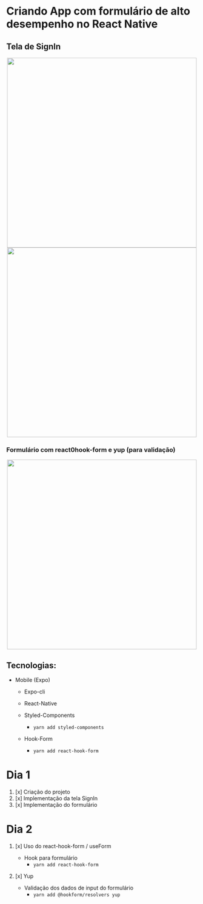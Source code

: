 # Criando App com formulário de alto desempenho no React Native

## Tela de SignIn
<p align="center">
<img src="https://user-images.githubusercontent.com/48128325/159810621-f21ccde4-f1a6-4212-a508-a7e5e17d63b9.jpeg" height="500"/>
<img src="https://user-images.githubusercontent.com/48128325/159810868-c285e9e6-e022-4338-91e3-120c9c4524ce.jpeg" height="500"/>
</p>

### Formulário com react0hook-form e yup (para validação)
<p align="center">
  <img src="https://user-images.githubusercontent.com/48128325/161343818-b5f77719-e716-4cb2-9c17-57cdd00e7e8e.jpeg" height=500"/>
</p>


## Tecnologias: 
- Mobile (Expo)
  - Expo-cli
  - React-Native
  
  - Styled-Components
    - `yarn add styled-components`
  - Hook-Form
    - `yarn add react-hook-form`


# Dia 1
1. [x] Criação do projeto
2. [x] Implementação da tela SignIn
3. [x] Implementação do formulário

# Dia 2
1. [x] Uso do react-hook-form / useForm
    - Hook para formulário
      - `yarn add react-hook-form`

2. [x] Yup
    - Validação dos dados de input do formulário
      - `yarn add @hookform/resolvers yup`

